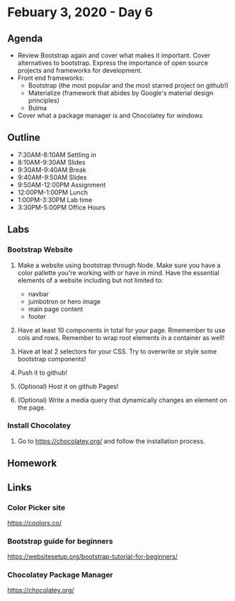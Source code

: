 # Febuary 3, 2020 - Day 6

## Agenda

- Review Bootstrap again and cover what makes it important. Cover alternatives to bootstrap. Express the importance of open source projects and frameworks for development.
- Front end frameworks:
    - Bootstrap (the most popular and the most starred project on github!)
    - Materialize (framework that abides by Google's material design principles)
    - Bulma
- Cover what a package manager is and Chocolatey for windows

## Outline

- 7:30AM-8:10AM  Settling in
- 8:10AM-9:30AM Slides 
- 9:30AM-9:40AM Break
- 9:40AM-9:50AM Slides
- 9:50AM-12:00PM Assignment
- 12:00PM-1:00PM Lunch 
- 1:00PM-3:30PM Lab time
- 3:30PM-5:00PM Office Hours 

## Labs 

### Bootstrap Website

1. Make a website using bootstrap through Node. Make sure you have a color pallette you're working with or have in mind. Have the essential elements of a website including but not limited to:

    - navbar
    - jumbotron or hero image
    - main page content
    - footer


2. Have at least 10 components in total for your page. Rmemember to use cols and rows. Remember to wrap root elements in a container as well!
3. Have at leat 2 selectors for your CSS. Try to overwrite or style some bootstrap components! 
4. Push it to github!
5. (Optional) Host it on github Pages!
6. (Optional) Write a media query that dynamically changes an element on the page. 

### Install Chocolatey 

1. Go to https://chocolatey.org/ and follow the installation process. 


## Homework


## Links

### Color Picker site

https://coolors.co/

### Bootstrap guide for beginners

https://websitesetup.org/bootstrap-tutorial-for-beginners/

### Chocolatey Package Manager

https://chocolatey.org/ 


